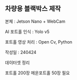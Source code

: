 ## 차량용 블랙박스 제작

본체 : Jetson Nano + WebCam

AI 포트홀 인식 : Yolo v5

포트홀 영상 처리 : Open Cv, Python

작성일 : 240424

데이터셋 정리

포트홀 200장
메운포트홀 50장 필요